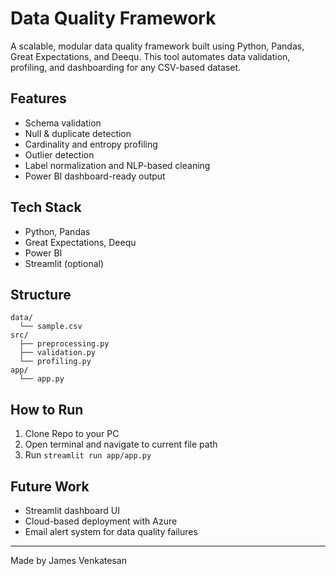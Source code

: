 # Data Quality Framework

A scalable, modular data quality framework built using Python, Pandas, Great Expectations, and Deequ. This tool automates data validation, profiling, and dashboarding for any CSV-based dataset.

## Features
- Schema validation
- Null & duplicate detection
- Cardinality and entropy profiling
- Outlier detection
- Label normalization and NLP-based cleaning
- Power BI dashboard-ready output

## Tech Stack
- Python, Pandas
- Great Expectations, Deequ
- Power BI
- Streamlit (optional)

## Structure
```
data/
  └── sample.csv
src/
  ├── preprocessing.py
  ├── validation.py
  └── profiling.py
app/
  └── app.py
```

## How to Run
1. Clone Repo to your PC
2. Open terminal and navigate to current file path
3. Run `streamlit run app/app.py`

## Future Work
- Streamlit dashboard UI
- Cloud-based deployment with Azure
- Email alert system for data quality failures

---
Made by James Venkatesan
